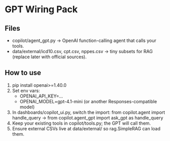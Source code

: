 
# GPT Wiring Pack

## Files
- copilot/agent_gpt.py → OpenAI function-calling agent that calls your tools.
- data/external/icd10.csv, cpt.csv, nppes.csv → tiny subsets for RAG (replace later with official sources).

## How to use
1) pip install openai>=1.40.0
2) Set env vars:
   - OPENAI_API_KEY=...
   - OPENAI_MODEL=gpt-4.1-mini  (or another Responses-compatible model)
3) In dashboards/copilot_ui.py, switch the import:
   from copilot.agent import handle_query
   → from copilot.agent_gpt import ask_gpt as handle_query
4) Keep your existing tools in copilot/tools.py; the GPT will call them.
5) Ensure external CSVs live at data/external/ so rag.SimpleRAG can load them.
